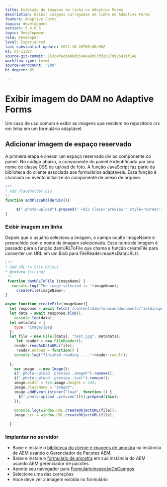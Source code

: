```yaml
---
title: Exibição de imagens em linha no Adaptive Forms
description: Exibir imagens carregadas em linha no Adaptive Forms
feature: Adaptive Forms
topics: development
version: 6.4,6.5
topic: Development
role: Developer
level: Experienced
last-substantial-update: 2022-10-20T00:00:00Z
kt: kt-11307
source-git-commit: 853c4fedd4b8db594aa0b53fd2d27d996811f14e
workflow-type: tm+mt
source-wordcount: '209'
ht-degree: 0%

---
```


# Exibir imagem do DAM no Adaptive Forms

Um caso de uso comum é exibir as imagens que residem no repositório crx em linha em um formulário adaptável.

## Adicionar imagem de espaço reservado

A primeira etapa é anexar um espaço reservado div ao componente do painel. No código abaixo, o componente do painel é identificado por seu nome de classe CSS de upload de foto. A função JavaScript faz parte da biblioteca do cliente associada aos formulários adaptáveis. Essa função é chamada no evento initialize do componente de anexo de arquivo.

```javascript
/**
* Add Placeholder Div
*/
function addPlaceholderDiv(){

     $(".photo-upload").prepend(" <div class='preview'' style='border:1px dotted;height:225px;width:175px;text-align:center'><br><br><div class='text'>The Image will appear here</div></div><br>");
}
```

### Exibir imagem em linha

Depois que o usuário seleciona a imagem, o campo oculto ImageName é preenchido com o nome da imagem selecionada. Esse nome de imagem é passado para a função damURLToFile que chama a função createFile para converter um URL em um Blob para FileReader.readAsDataURL().

```javascript
/**
* DAM URL to File Object
* @return {string} 
 */
 function damURLToFile (imageName) {
   console.log("The image selected is "+imageName);
     createFile(imageName);
}
```

```javascript
async function createFile(imageName){
  let response = await fetch('/content/dam/formsanddocuments/fieldinspection/images/'+imageName);
  let data = await response.blob();
    console.log(data);
  let metadata = {
    type: 'image/jpeg'
  };
  let file = new File([data], "test.jpg", metadata);
     let reader = new FileReader();
    reader.readAsDataURL(file);
     reader.onload = function() {
    console.log("finished reading ...."+reader.result);
    
  };
    var image  = new Image();
    $(".photo-upload .preview .imageP").remove();
    $(".photo-upload .preview .text").remove();
    image.width = 484;image.height = 334;
    image.className = "imageP";
    image.addEventListener("load", function () {
      $(".photo-upload .preview")[0].prepend(this);
    });
    
    console.log(window.URL.createObjectURL(file));
    image.src = window.URL.createObjectURL(file);

  }
```

### Implantar no servidor

* Baixe e instale o [biblioteca do cliente e imagens de amostra](assets/InlineDAMImage.zip) na instância de AEM usando o Gerenciador de Pacotes AEM.
* Baixe e instale o [formulário de amostra](assets/FieldInspectionForm.zip) em sua instância do AEM usando AEM gerenciador de pacotes.
* Aponte seu navegador para [FormulárioInspeçãoDeCampos](http://localhost:4502/content/dam/formsanddocuments/fieldinspection/fieldinspection/jcr:content?wcmmode=disabled)
* Selecione uma das correções
* Você deve ver a imagem exibida no formulário